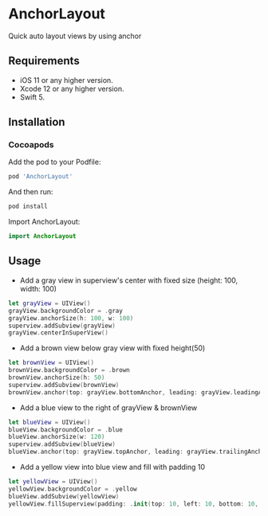 # AnchorLayout
Quick auto layout views by using anchor

## Requirements
- iOS 11 or any higher version.
- Xcode 12 or any higher version.
- Swift 5.

## Installation

### Cocoapods
Add the pod to your Podfile:
```ruby
pod 'AnchorLayout'
```

And then run:
```ruby
pod install
```
Import AnchorLayout:
```swift
import AnchorLayout
```

## Usage
- Add a gray view in superview's center with fixed size (height: 100, width: 100)
```swift
let grayView = UIView()
grayView.backgroundColor = .gray
grayView.anchorSize(h: 100, w: 100)
superview.addSubview(grayView)
grayView.centerInSuperView()
```
- Add a brown view below gray view with fixed height(50)
```swift
let brownView = UIView()
brownView.backgroundColor = .brown
brownView.anchorSize(h: 50)
superview.addSubview(brownView)
brownView.anchor(top: grayView.bottomAnchor, leading: grayView.leadingAnchor, bottom: nil, trailing: grayView.trailingAnchor)
```

- Add a blue view to the right of grayView & brownView
```swift
let blueView = UIView()
blueView.backgroundColor = .blue
blueView.anchorSize(w: 120)
superview.addSubview(blueView)
blueView.anchor(top: grayView.topAnchor, leading: grayView.trailingAnchor, bottom: brownView.bottomAnchor, trailing: nil)
```

- Add a yellow view into blue view and fill with padding 10
```swift
let yellowView = UIView()
yellowView.backgroundColor = .yellow
blueView.addSubview(yellowView)
yellowView.fillSuperview(padding: .init(top: 10, left: 10, bottom: 10, right: 10))
```
        
